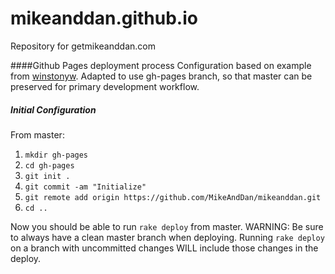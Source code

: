 # mikeanddan.github.io

Repository for getmikeanddan.com

####Github Pages deployment process
Configuration based on example from [winstonyw](http://winstonyw.com/2013/02/24/jekyll_haml_sass_and_github_pages/). Adapted to use gh-pages branch, so that master can be preserved for primary development workflow.

##### Initial Configuration
From master:

1. `mkdir gh-pages`
2. `cd gh-pages`
3. `git init .`
4. `git commit -am "Initialize"`
5. `git remote add origin https://github.com/MikeAndDan/mikeanddan.git`
6. `cd ..`

Now you should be able to run `rake deploy` from master. WARNING: Be sure to always have a clean master branch when deploying. Running `rake deploy` on a branch with uncommitted changes WILL include those changes in the deploy.
